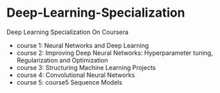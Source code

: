 # Deep-Learning-Specialization

Deep Learning Specialization On Coursera

* course 1: Neural Networks and Deep Learning
* course 2: Improving Deep Neural Networks: Hyperparameter tuning, Regularization and Optimization
* course 3: Structuring Machine Learning Projects
* course 4:	Convolutional Neural Networks
* course 5: course5 Sequence Models

